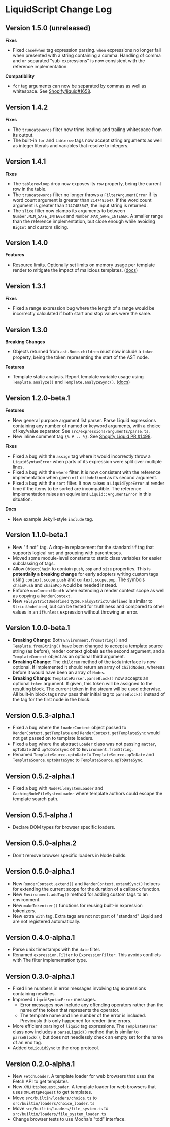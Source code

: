 # LiquidScript Change Log

## Version 1.5.0 (unreleased)

**Fixes**

- Fixed `case`/`when` tag expression parsing. `when` expressions no longer fail when presented with a string containing a comma. Handling of comma and `or` separated "sub-expressions" is now consistent with the reference implementation.

**Compatibility**

- `for` tag arguments can now be separated by commas as well as whitespace. See [Shopify/liquid#1658](https://github.com/Shopify/liquid/pull/1658).

## Version 1.4.2

**Fixes**

- The `truncatewords` filter now trims leading and trailing whitespace from its output.
- The built-in `for` and `tablerow` tags now accept string arguments as well as integer literals and variables that resolve to integers.

## Version 1.4.1

**Fixes**

- The `tablerowloop` drop now exposes its `row` property, being the current row in the table.
- The `truncatewords` filter no longer throws a `FilterArgumentError` if its word count argument is greater than `2147483647`. If the word count argument is greater than `2147483647`, the input string is returned.
- The `slice` filter now clamps its arguments to between `Number.MIN_SAFE_INTEGER` and `Number.MAX_SAFE_INTEGER`. A smaller range than the reference implementation, but close enough while avoiding `BigInt` and custom slicing.

## Version 1.4.0

**Features**

- Resource limits. Optionally set limits on memory usage per template render to mitigate the impact of malicious templates. ([docs](https://jg-rp.github.io/liquidscript/guides/resource-limits))

## Version 1.3.1

**Fixes**

- Fixed a range expression bug where the length of a range would be incorrectly calculated if both start and stop values were the same.

## Version 1.3.0

**Breaking Changes**

- Objects returned from `ast.Node.children` must now include a `token` property, being the token representing the start of the AST node.

**Features**

- Template static analysis. Report template variable usage using `Template.analyze()` and `Template.analyzeSync()`. ([docs](https://jg-rp.github.io/liquidscript/guides/static-analysis))

## Version 1.2.0-beta.1

**Features**

- New general purpose argument list parser. Parse Liquid expressions containing any number of named or keyword arguments, with a choice of key/value separator. See `src/expressions/arguments/parse.ts`.
- New inline comment tag `{% # .. %}`. See [Shopify Liquid PR #1498](https://github.com/Shopify/liquid/pull/1498).

**Fixes**

- Fixed a bug with the `assign` tag where it would incorrectly throw a `LiquidSyntaxError` when parts of its expression were split over multiple lines.
- Fixed a bug with the `where` filter. It is now consistent with the reference implementation when given `nil` or `Undefined` as its second argument.
- Fixed a bug with the `sort` filter. It now raises a `LiquidTypeError` at render time if the items to be sorted are incompatible. The reference implementation raises an equivalent `Liquid::ArgumentError` in this situation.

**Docs**

- New example Jekyll-style `include` tag.

## Version 1.1.0-beta.1

- New "if not" tag. A drop-in replacement for the standard `if` tag that supports logical `not` and grouping with parentheses.
- Moved some module-level constants to static class variables for easier subclassing of tags.
- Allow `ObjectChain` to contain `push`, `pop` and `size` properties. This is **potentially a breaking change** for early adopters writing custom tags using `context.scope.push` and `context.scope.pop`. The symbols `chainPush` and `chainPop` would be needed instead.
- Enforce `maxContextDepth` when extending a render context scope as well as copying a `RenderContext`.
- New `FalsyStrictUndefined` type. `FalsyStrictUndefined` is similar to `StrictUndefined`, but can be tested for truthiness and compared to other values in an `if`/`unless` expression without throwing an error.

## Version 1.0.0-beta.1

- **Breaking Change**: Both `Environment.fromString()` and `Template.fromString()` have been changed to accept a template source string (as before), render context globals as the second argument, and a `TemplateContext` object as an optional third argument.
- **Breaking Change**: The `children` method of the `Node` interface is now optional. If implemented it should return an array of `ChildNode`s, whereas before it would have been an array of `Nodes`.
- **Breaking Change**: `TemplateParser.parseBlock()` now accepts an optional `token` argument. If given, this token will be assigned to the resulting block. The current token in the stream will be used otherwise. All built-in block tags now pass their initial tag to `parseBlock()` instead of the tag for the first node in the block.

## Version 0.5.3-alpha.1

- Fixed a bug where the `loaderContext` object passed to `RenderContext.getTemplate` and `RenderContext.getTemplateSync` would not get passed on to template loaders.
- Fixed a bug where the abstract `Loader` class was not passing `matter`, `upToDate` and `upToDateSync` on to `Environment.fromString`.
- Renamed `TemplateSource.uptoDate` to `TemplateSource.upToDate` and `TemplateSource.uptoDateSync` to `TemplateSource.upToDateSync`.

## Version 0.5.2-alpha.1

- Fixed a bug with `NodeFileSystemLoader` and `CachingNodeFileSystemLoader` where template authors could escape the template search path.

## Version 0.5.1-alpha.1

- Declare DOM types for browser specific loaders.

## Version 0.5.0-alpha.2

- Don't remove browser specific loaders in Node builds.

## Version 0.5.0-alpha.1

- New `RenderContext.extend()` and `RenderContext.extendSync()` helpers for extending the current scope for the duration of a callback function.
- New `Environment.addTag()` method for adding custom tags to an environment.
- New `makeTokenizer()` functions for reusing built-in expression tokenizers.
- New extra `with` tag. Extra tags are not not part of "standard" Liquid and are not registered automatically.

## Version 0.4.0-alpha.1

- Parse unix timestamps with the `date` filter.
- Renamed `expression.Filter` to `ExpressionFilter`. This avoids conflicts with The filter implementation type.

## Version 0.3.0-alpha.1

- Fixed line numbers in error messages involving tag expressions containing newlines.
- Improved `LiquidSyntaxError` messages.
  - Error messages now include any offending operators rather than the name of the token that represents the operator.
  - The template name and line number of the error is included. Previously this only happened for render-time errors.
- More efficient parsing of `liquid` tag expressions. The `TemplateParser` class now includes a `parseLiquid()` method that is similar to `parseBlock()`, but does not needlessly check an empty set for the name of an end tag.
- Added `toLiquidSync` to the drop protocol.

## Version 0.2.0-alpha.1

- New `FetchLoader`. A template loader for web browsers that uses the Fetch API to get templates.
- New `XMLHttpRequestLoader`. A template loader for web browsers that uses `XMLHttpRequest` to get templates.
- Move `src/builtin/loaders/choice.ts` to `src/builtin/loaders/choice_loader.ts`
- Move `src/builtin/loaders/file_system.ts` to `src/builtin/loaders/file_system_loader.ts`
- Change browser tests to use Mocha's "tdd" interface.
